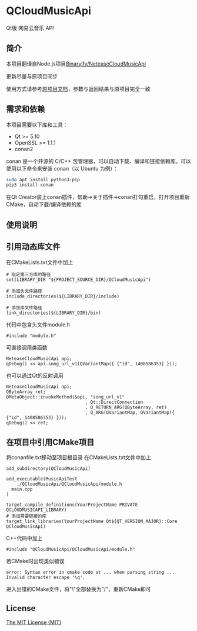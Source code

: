 # QCloudMusicApi
Qt版 网易云音乐 API

## 简介
本项目翻译自Node.js项目[Binaryify/NeteaseCloudMusicApi](https://github.com/Binaryify/NeteaseCloudMusicApi)

更新尽量与原项目同步

使用方式请参考[原项目文档](https://binaryify.github.io/NeteaseCloudMusicApi)，参数与返回结果与原项目完全一致

## 需求和依赖
本项目需要以下库和工具：

- Qt >= 5.10
- OpenSSL >= 1.1.1
- conan2

conan 是一个开源的 C/C++ 包管理器，可以自动下载、编译和链接依赖库。可以使用以下命令来安装 conan（以 Ubuntu 为例）：

```bash
sudo apt install python3-pip
pip3 install conan
```

在Qt Creator装上conan插件，帮助->关于插件->conan打勾重启，打开项目重新CMake，自动下载/编译依赖的库

## 使用说明
## 引用动态库文件
在CMakeLists.txt文件中加上
```
# 指定第三方库的路径
set(LIBRARY_DIR "${PROJECT_SOURCE_DIR}/QCloudMusicApi")

# 添加头文件路径
include_directories(${LIBRARY_DIR}/include)

# 添加库文件路径
link_directories(${LIBRARY_DIR}/bin)
```

代码中包含头文件module.h
```
#include "module.h"
```

可直接调用类函数
```
NeteaseCloudMusicApi api;
qDebug() << api.song_url_v1(QVariantMap({ {"id", 1408586353} }));
```

也可以通过Qt的反射调用
```
NeteaseCloudMusicApi api;
QByteArray ret;
QMetaObject::invokeMethod(&api, "song_url_v1"
                              , Qt::DirectConnection
                              , Q_RETURN_ARG(QByteArray, ret)
                              , Q_ARG(QVariantMap, QVariantMap({ {"id", 1408586353} }));
qDebug() << ret;
```

## 在项目中引用CMake项目
将conanfile.txt移动至项目根目录
在CMakeLists.txt文件中加上
```
add_subdirectory(QCloudMusicApi)

add_executable(MusicApiTest
    ./QCloudMusicApi/QCloudMusicApi/module.h
  main.cpp
)

target_compile_definitions(YourProjectName PRIVATE QCLOUDMUSICAPI_LIBRARY)
# 添加需要链接的库
target_link_libraries(YourProjectName Qt${QT_VERSION_MAJOR}::Core QCloudMusicApi)
```

C++代码中加上
```
#include "QCloudMusicApi/QCloudMusicApi/module.h"
```

若CMake时出现类似错误
```
error: Syntax error in cmake code at ... when parsing string ... Invalid character escape '\q'.
```
进入出错的CMake文件，将"\\"全部替换为"/"，重新CMake即可

## License

[The MIT License (MIT)](https://github.com/s12mmm3/QCloudMusicApi/blob/master/LICENSE)
